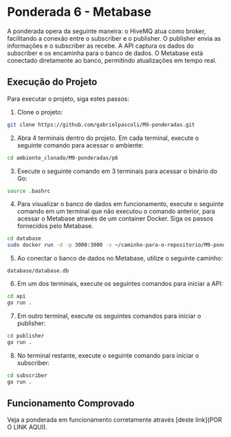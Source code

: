 # Ponderada 6 - Metabase

A ponderada opera da seguinte maneira: o HiveMQ atua como broker, facilitando a conexão entre o subscriber e o publisher. O publisher envia as informações e o subscriber as recebe. A API captura os dados do subscriber e os encaminha para o banco de dados. O Metabase está conectado diretamente ao banco, permitindo atualizações em tempo real.

## Execução do Projeto

Para executar o projeto, siga estes passos:

1. Clone o projeto:

```bash
git clone https://github.com/gabrielpascoli/M9-ponderadas.git
```

2. Abra 4 terminais dentro do projeto. Em cada terminal, execute o seguinte comando para acessar o ambiente:

```bash
cd ambiente_clonado/M9-ponderadas/p6
```

3. Execute o seguinte comando em 3 terminais para acessar o binário do Go:

```bash
source .bashrc
```

4. Para visualizar o banco de dados em funcionamento, execute o seguinte comando em um terminal que não executou o comando anterior, para acessar o Metabase através de um container Docker. Siga os passos fornecidos pelo Metabase.

```bash
cd database
sudo docker run -d -p 3000:3000 -v ~/caminho-para-o-repositorio/M9-ponderadas/p6/database:/database --name metabase metabase/metabase
```

5. Ao conectar o banco de dados no Metabase, utilize o seguinte caminho:

```plaintext
database/database.db
```

6. Em um dos terminais, execute os seguintes comandos para iniciar a API:

```bash
cd api
go run .
```

7. Em outro terminal, execute os seguintes comandos para iniciar o publisher:

```bash
cd publisher
go run .
```

8. No terminal restante, execute o seguinte comando para iniciar o subscriber:

```bash
cd subscriber
go run .
```

## Funcionamento Comprovado

Veja a ponderada em funcionamento corretamente através [deste link](POR O LINK AQUI).